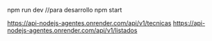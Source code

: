 npm   run dev //para desarrollo
npm start

https://api-nodejs-agentes.onrender.com/api/v1/tecnicas
https://api-nodejs-agentes.onrender.com/api/v1/listados